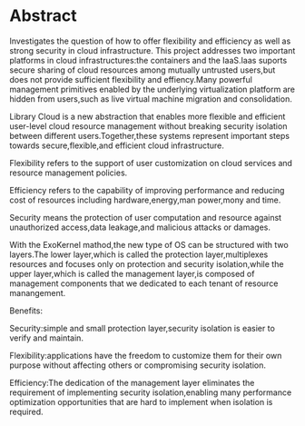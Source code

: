 # Abstract

Investigates the question of how to offer flexibility and efficiency as well as strong security in cloud infrastructure. This project addresses two important platforms in cloud infrastructures:the containers and the IaaS.Iaas suports secure sharing of cloud resources among mutually untrusted users,but does not provide sufficient flexibility and effiency.Many powerful management primitives enabled by the underlying virtualization platform are hidden from users,such as live virtual machine migration and consolidation.

Library Cloud is a new abstraction that enables more flexible and efficient user-level cloud resource management without breaking security isolation between different users.Together,these systems represent important steps towards secure,flexible,and efficient cloud infrastructure.

Flexibility refers to the support of user customization on cloud services and resource management policies.

Efficiency refers to the capability of improving performance and reducing cost of resources including hardware,energy,man power,mony and time.

Security means the protection of user computation and resource against unauthorized access,data leakage,and malicious attacks or damages.

With  the ExoKernel mathod,the new type of OS can be structured with two layers.The lower layer,which is called the protection layer,multiplexes resources and focuses only on protection and security isolation,while the upper layer,which is called the management layer,is composed of management components that we dedicated to each tenant of resource manangement.

Benefits:

Security:simple and small protection layer,security isolation is easier to verify and maintain.

Flexibility:applications have the freedom to customize them for their own purpose without affecting others or compromising security isolation.

Efficiency:The dedication of the management layer eliminates the requirement of implementing security isolation,enabling many performance optimization opportunities that are hard to implement when isolation is required.
